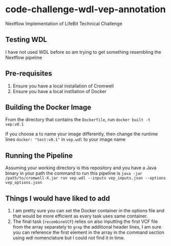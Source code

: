 # code-challenge-wdl-vep-annotation
Nextflow Implementation of LifeBit Technical Challenge

## Testing WDL
I have not used WDL before so am trying to get something resembling the Nextflow pipeline

## Pre-requisites
1. Ensure you have a local installation of Cromwell
2. Ensure you have a local instllation of Docker

## Building the Docker Image
From the directory that contains the `Dockerfile`, run `docker built -t vep:v0.1`

If you choose a to name your image differently, then change the runtime lines `docker: "test:v0.1"` in `vep.wdl` to your image name

## Running the Pipeline
Assuming your working directory is this repository and you have a Java binary in your path the command to run this pipeline is `java -jar /path/to/cromwell-X.jar run vep.wdl --inputs vep_inputs.json --options vep_options.json`

## Things I would have liked to add
1. I am pretty sure you can set the Docker container in the options file and that would be more efficient as every task uses same container.
2. The final task (`recombineVCF`) relies on also inputting the first VCF file from the array separately to `grep` the additional header lines, I am sure you can reference the first element in the array in the command section using wdl nomenclature but I could not find it in time.
